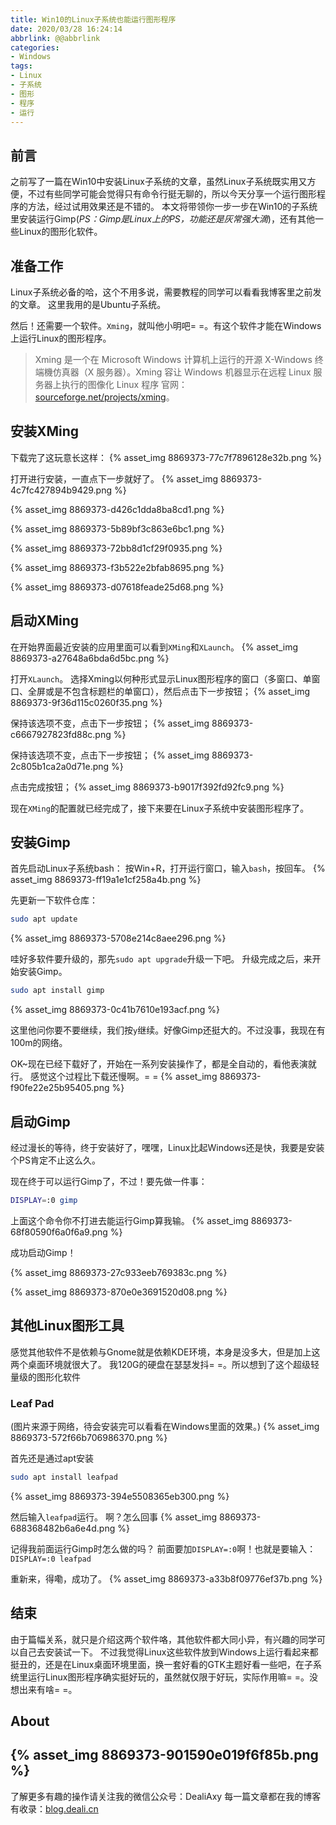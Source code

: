 ```yaml
---
title: Win10的Linux子系统也能运行图形程序
date: 2020/03/28 16:24:14
abbrlink: @@abbrlink
categories:
- Windows
tags:
- Linux
- 子系统
- 图形
- 程序
- 运行
---
```

## 前言
之前写了一篇在Win10中安装Linux子系统的文章，虽然Linux子系统既实用又方便，不过有些同学可能会觉得只有命令行挺无聊的，所以今天分享一个运行图形程序的方法，经过试用效果还是不错的。
本文将带领你一步一步在Win10的子系统里安装运行Gimp(*PS：Gimp是Linux上的PS，功能还是灰常强大滴*)，还有其他一些Linux的图形化软件。

## 准备工作
Linux子系统必备的哈，这个不用多说，需要教程的同学可以看看我博客里之前发的文章。
这里我用的是Ubuntu子系统。

然后！还需要一个软件。`Xming`，就叫他小明吧= =。有这个软件才能在Windows上运行Linux的图形程序。

>Xming 是一个在 Microsoft Windows 计算机上运行的开源 X-Windows 终端機仿真器（X 服务器）。Xming 容让 Windows 机器显示在远程 Linux 服务器上执行的图像化 Linux 程序
官网：[sourceforge.net/projects/xming](https://sourceforge.net/projects/xming)。

## 安装XMing
下载完了这玩意长这样：
{% asset_img 8869373-77c7f7896128e32b.png %}

打开进行安装，一直点下一步就好了。
{% asset_img 8869373-4c7fc427894b9429.png %}

{% asset_img 8869373-d426c1dda8ba8cd1.png %}

{% asset_img 8869373-5b89bf3c863e6bc1.png %}

{% asset_img 8869373-72bb8d1cf29f0935.png %}

{% asset_img 8869373-f3b522e2bfab8695.png %}

{% asset_img 8869373-d07618feade25d68.png %}

## 启动XMing
在开始界面最近安装的应用里面可以看到`XMing`和`XLaunch`。
{% asset_img 8869373-a27648a6bda6d5bc.png %}

打开`XLaunch`。  选择Xming以何种形式显示Linux图形程序的窗口（多窗口、单窗口、全屏或是不包含标题栏的单窗口），然后点击下一步按钮；
{% asset_img 8869373-9f36d115c0260f35.png %}

保持该选项不变，点击下一步按钮；
{% asset_img 8869373-c6667927823fd88c.png %}

保持该选项不变，点击下一步按钮；
{% asset_img 8869373-2c805b1ca2a0d71e.png %}

点击完成按钮；
{% asset_img 8869373-b9017f392fd92fc9.png %}

现在`XMing`的配置就已经完成了，接下来要在Linux子系统中安装图形程序了。

## 安装Gimp
首先启动Linux子系统bash：
按Win+R，打开运行窗口，输入`bash`，按回车。
{% asset_img 8869373-ff19a1e1cf258a4b.png %}

先更新一下软件仓库：
```bash
sudo apt update
```

{% asset_img 8869373-5708e214c8aee296.png %}

哇好多软件要升级的，那先`sudo apt upgrade`升级一下吧。
升级完成之后，来开始安装Gimp。
```bash
sudo apt install gimp
```

{% asset_img 8869373-0c41b7610e193acf.png %}

这里他问你要不要继续，我们按`y`继续。好像Gimp还挺大的。不过没事，我现在有100m的网络。

OK~现在已经下载好了，开始在一系列安装操作了，都是全自动的，看他表演就行。
感觉这个过程比下载还慢啊。= =
{% asset_img 8869373-f90fe22e25b95405.png %}


## 启动Gimp
经过漫长的等待，终于安装好了，嘿嘿，Linux比起Windows还是快，我要是安装个PS肯定不止这么久。

现在终于可以运行Gimp了，不过！要先做一件事：
```bash
DISPLAY=:0 gimp
```
上面这个命令你不打进去能运行Gimp算我输。
{% asset_img 8869373-68f80590f6a0f6a9.png %}

成功启动Gimp！

{% asset_img 8869373-27c933eeb769383c.png %}

{% asset_img 8869373-870e0e3691520d08.png %}

## 其他Linux图形工具
感觉其他软件不是依赖与Gnome就是依赖KDE环境，本身是没多大，但是加上这两个桌面环境就很大了。
我120G的硬盘在瑟瑟发抖= =。所以想到了这个超级轻量级的图形化软件
### Leaf Pad
(图片来源于网络，待会安装完可以看看在Windows里面的效果。)
{% asset_img 8869373-572f66b706986370.png %}

首先还是通过apt安装
```bash
sudo apt install leafpad
```
{% asset_img 8869373-394e5508365eb300.png %}

然后输入`leafpad`运行。
啊？怎么回事
{% asset_img 8869373-688368482b6a6e4d.png %}

记得我前面运行Gimp时怎么做的吗？
前面要加`DISPLAY=:0`啊！也就是要输入：`DISPLAY=:0 leafpad`

重新来，得嘞，成功了。
{% asset_img 8869373-a33b8f09776ef37b.png %}


## 结束
由于篇幅关系，就只是介绍这两个软件咯，其他软件都大同小异，有兴趣的同学可以自己去安装试一下。
不过我觉得Linux这些软件放到Windows上运行看起来都挺丑的，还是在Linux桌面环境里面，换一套好看的GTK主题好看一些吧，在子系统里运行Linux图形程序确实挺好玩的，虽然就仅限于好玩，实际作用嘛= =。没想出来有啥= =。


## About
{% asset_img 8869373-901590e019f6f85b.png %}
---------------
了解更多有趣的操作请关注我的微信公众号：DealiAxy
每一篇文章都在我的博客有收录：[blog.deali.cn](http://blog.deali.cn)
